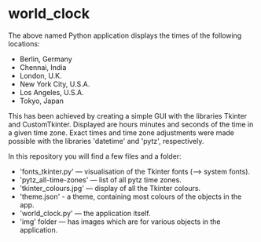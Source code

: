 # world_clock

The above named Python application displays the times of the following locations:
  - Berlin, Germany
  - Chennai, India
  - London, U.K.
  - New York City, U.S.A.
  - Los Angeles, U.S.A.
  - Tokyo, Japan

This has been achieved by creating a simple GUI with the libraries Tkinter and CustomTkinter. Displayed are hours minutes and seconds of the time in a given time zone. Exact times and time zone adjustments were made possible with the libraries 'datetime' and 'pytz', respectively.


In this repository you will find a few files and a folder:
  - 'fonts_tkinter.py' — visualisation of the Tkinter fonts (--> system fonts).
  - 'pytz_all-time-zones' — list of all pytz time zones.
  - 'tkinter_colours.jpg' — display of all the Tkinter colours.
  - 'theme.json' - a theme, containing most colours of the objects in the app.
  - 'world_clock.py' — the application itself.
  - 'img' folder — has images which are for various objects in the application.
